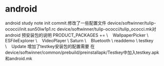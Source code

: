 # android
android study note
init commit.修改了一些配置文件
device/softwinner/tulip-ococci/init.sun50iw1p1.rc
device/softwinner/tulip-ococci/tulip_ococci.mk对android 预安装包的说明
PRODUCT_PACKAGES += \    WallpaperPicker \    ESFileExplorer \    VideoPlayer \ Saturn \    Bluetooth \ readdemo \ testkey \    Update
增加了testkey安装包的配置需要 在device/softwinner/common/prebuild/preinstallapk/Testkey中加入testkey.apk和android.mk
